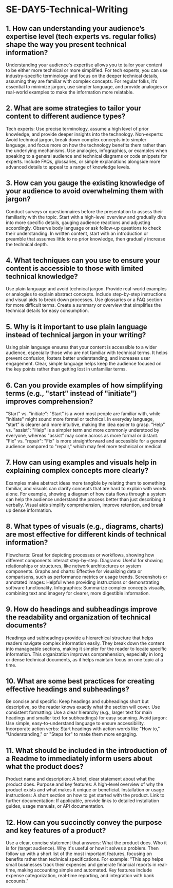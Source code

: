 # SE-DAY5-Technical-Writing
## 1. How can understanding your audience’s expertise level (tech experts vs. regular folks) shape the way you present technical information?
Understanding your audience's expertise allows you to tailor your content to be either more technical or more simplified. For tech experts, you can use industry-specific terminology and focus on the deeper technical details, assuming they are familiar with complex concepts. For regular folks, it’s essential to minimize jargon, use simpler language, and provide analogies or real-world examples to make the information more relatable.
## 2. What are some strategies to tailor your content to different audience types?
Tech experts: Use precise terminology, assume a high level of prior knowledge, and provide deeper insights into the technology.
Non-experts: Avoid technical jargon, break down complex concepts into simpler language, and focus more on how the technology benefits them rather than the underlying mechanisms.
Use analogies, infographics, or examples when speaking to a general audience and technical diagrams or code snippets for experts.
Include FAQs, glossaries, or simple explanations alongside more advanced details to appeal to a range of knowledge levels.
## 3. How can you gauge the existing knowledge of your audience to avoid overwhelming them with jargon?
Conduct surveys or questionnaires before the presentation to assess their familiarity with the topic.
Start with a high-level overview and gradually dive into more specific details, gauging audience reactions and adjusting accordingly.
Observe body language or ask follow-up questions to check their understanding.
In written content, start with an introduction or preamble that assumes little to no prior knowledge, then gradually increase the technical depth.
## 4. What techniques can you use to ensure your content is accessible to those with limited technical knowledge?
Use plain language and avoid technical jargon.
Provide real-world examples or analogies to explain abstract concepts.
Include step-by-step instructions and visual aids to break down processes.
Use glossaries or a FAQ section for more difficult terms.
Create a summary or overview that simplifies the technical details for easy consumption.
## 5. Why is it important to use plain language instead of technical jargon in your writing?
Using plain language ensures that your content is accessible to a wider audience, especially those who are not familiar with technical terms. It helps prevent confusion, fosters better understanding, and increases user engagement. Clear, simple language helps keep the audience focused on the key points rather than getting lost in unfamiliar terms.
## 6. Can you provide examples of how simplifying terms (e.g., "start" instead of "initiate") improves comprehension?
"Start" vs. "initiate": "Start" is a word most people are familiar with, while "initiate" might sound more formal or technical. In everyday language, “start” is clearer and more intuitive, making the idea easier to grasp.
"Help" vs. "assist": "Help" is a simpler term and more commonly understood by everyone, whereas "assist" may come across as more formal or distant.
"Fix" vs. "repair": "Fix" is more straightforward and accessible for a general audience compared to "repair," which may feel more technical or medical.
## 7. How can using examples and visuals help in explaining complex concepts more clearly?
Examples make abstract ideas more tangible by relating them to something familiar, and visuals can clarify concepts that are hard to explain with words alone. For example, showing a diagram of how data flows through a system can help the audience understand the process better than just describing it verbally. Visual aids simplify comprehension, improve retention, and break up dense information.
## 8. What types of visuals (e.g., diagrams, charts) are most effective for different kinds of technical information?
Flowcharts: Great for depicting processes or workflows, showing how different components interact step-by-step.
Diagrams: Useful for showing relationships or structures, like network architectures or system components.
Graphs and charts: Effective for visualizing data or comparisons, such as performance metrics or usage trends.
Screenshots or annotated images: Helpful when providing instructions or demonstrating software functionality.
Infographics: Summarize complex concepts visually, combining text and imagery for clearer, more digestible information.
## 9. How do headings and subheadings improve the readability and organization of technical documents?
 Headings and subheadings provide a hierarchical structure that helps readers navigate complex information easily. They break down the content into manageable sections, making it simpler for the reader to locate specific information. This organization improves comprehension, especially in long or dense technical documents, as it helps maintain focus on one topic at a time.
## 10. What are some best practices for creating effective headings and subheadings?
Be concise and specific: Keep headings and subheadings short but descriptive, so the reader knows exactly what the section will cover.
Use consistent formatting: Use a clear hierarchy (e.g., larger text for main headings and smaller text for subheadings) for easy scanning.
Avoid jargon: Use simple, easy-to-understand language to ensure accessibility.
Incorporate action verbs: Start headings with action words like "How to," "Understanding," or "Steps for" to make them more engaging.
## 11. What should be included in the introduction of a Readme to immediately inform users about what the product does?
Product name and description: A brief, clear statement about what the product does.
Purpose and key features: A high-level overview of why the product exists and what makes it unique or beneficial.
Installation or usage instructions: A short section on how to get started with the product.
Link to further documentation: If applicable, provide links to detailed installation guides, usage manuals, or API documentation.
## 12. How can you succinctly convey the purpose and key features of a product?
Use a clear, concise statement that answers:
What the product does.
Who it is for (target audience).
Why it's useful or how it solves a problem. Then follow up with a short list of the most important features, focusing on benefits rather than technical specifications. For example:
"This app helps small businesses track their expenses and generate financial reports in real-time, making accounting simple and automated. Key features include expense categorization, real-time reporting, and integration with bank accounts."

